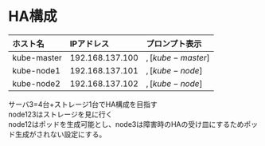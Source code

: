 # HA構成
|ホスト名|IPアドレス|プロンプト表示|
|:---|:---|:---|
|kube-master|192.168.137.100|$, [kube-master]$|
|kube-node1|192.168.137.101|$, [kube-node]$|
|kube-node2|192.168.137.102|$, [kube-node]$|

サーバ3=4台+ストレージ1台でHA構成を目指す  
node123はストレージを見に行く  
node12はポッドを生成可能とし、node3は障害時のHAの受け皿にするためポッド生成がされない設定にする。
